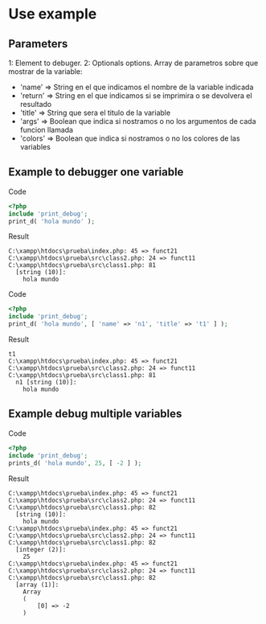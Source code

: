 # Use example

## Parameters
1: Element to debuger.
2: Optionals options.
  Array de parametros sobre que mostrar de la variable:
  <ul>
	  	<li>'name'		=> String en el que indicamos el nombre de la variable indicada</li>
		<li>'return'		=> String en el que indicamos si se imprimira o se devolvera el resultado</li>
  		<li>'title'		=> String que sera el titulo de la variable</li>
	  	<li>'args'		=> Boolean que indica si nostramos o no los argumentos de cada funcion llamada</li>
		<li>'colors'		=> Boolean que indica si nostramos o no los colores de las variables</li>
  </ul>

## Example to debugger one variable
Code
```php
<?php
include 'print_debug';
print_d( 'hola mundo' );
```
Result
```
C:\xampp\htdocs\prueba\index.php: 45 => funct21
C:\xampp\htdocs\prueba\src\class2.php: 24 => funct11
C:\xampp\htdocs\prueba\src\class1.php: 81
  [string (10)]: 
    hola mundo
```

Code
```php
<?php
include 'print_debug';
print_d( 'hola mundo', [ 'name' => 'n1', 'title' => 't1' ] );
```
Result
```
t1
C:\xampp\htdocs\prueba\index.php: 45 => funct21
C:\xampp\htdocs\prueba\src\class2.php: 24 => funct11
C:\xampp\htdocs\prueba\src\class1.php: 81
  n1 [string (10)]: 
    hola mundo
```

## Example debug multiple variables
Code
```php
<?php
include 'print_debug';
prints_d( 'hola mundo', 25, [ -2 ] );
```
Result
```
C:\xampp\htdocs\prueba\index.php: 45 => funct21
C:\xampp\htdocs\prueba\src\class2.php: 24 => funct11
C:\xampp\htdocs\prueba\src\class1.php: 82
  [string (10)]: 
    hola mundo
C:\xampp\htdocs\prueba\index.php: 45 => funct21
C:\xampp\htdocs\prueba\src\class2.php: 24 => funct11
C:\xampp\htdocs\prueba\src\class1.php: 82
  [integer (2)]: 
    25
C:\xampp\htdocs\prueba\index.php: 45 => funct21
C:\xampp\htdocs\prueba\src\class2.php: 24 => funct11
C:\xampp\htdocs\prueba\src\class1.php: 82
  [array (1)]: 
    Array
    (
        [0] => -2
    )
```
